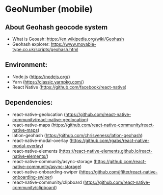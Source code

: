 # GeoNumber (mobile)

## About Geohash geocode system

* What is Geoash: https://en.wikipedia.org/wiki/Geohash
* Geohash explorer: https://www.movable-type.co.uk/scripts/geohash.html


## Environment:

* Node.js (https://nodejs.org/)
* Yarn (https://classic.yarnpkg.com/)
* React Native (https://github.com/facebook/react-native) 



## Dependencies:

* react-native-geolocation (https://github.com/react-native-community/react-native-geolocation)
* react-native-maps (https://github.com/react-native-community/react-native-maps)
* latlon-geohash (https://github.com/chrisveness/latlon-geohash)
* react-native-modal-overlay (https://github.com/rgabs/react-native-modal-overlay)
* react-native-elements (https://react-native-elements.github.io/react-native-elements/)
* react-native-community/async-storage (https://github.com/react-native-community/async-storage)
* react-native-onboarding-swiper (https://github.com/jfilter/react-native-onboarding-swiper)
* react-native-community/clipboard (https://github.com/react-native-community/clipboard)
